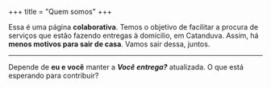 +++
title = "Quem somos"
+++

Essa é uma página **colaborativa**. Temos o objetivo de facilitar a procura de serviços que estão fazendo entregas à domícilio, em Catanduva. Assim, há **menos motivos para sair de casa**. Vamos sair dessa, juntos.

---

Depende de **eu e você** manter a ***Você entrega?*** atualizada. O que está esperando para contribuir?